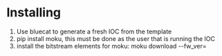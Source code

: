 






# Installing

1. Use bluecat to generate a fresh IOC from the template
2. pip install moku, this must be done as the user that is running the IOC
3. install the bitstream elements for moku: moku download --fw_ver=<ver>